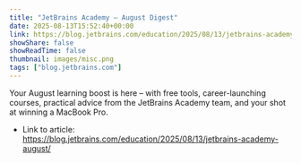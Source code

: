 ```yaml
---
title: "JetBrains Academy – August Digest"
date: 2025-08-13T15:52:40+00:00
link: https://blog.jetbrains.com/education/2025/08/13/jetbrains-academy-august/
showShare: false
showReadTime: false
thumbnail: images/misc.png
tags: ["blog.jetbrains.com"]
---
```

Your August learning boost is here – with free tools, career-launching courses, practical advice from the JetBrains Academy team, and your shot at winning a MacBook Pro.

- Link to article: https://blog.jetbrains.com/education/2025/08/13/jetbrains-academy-august/